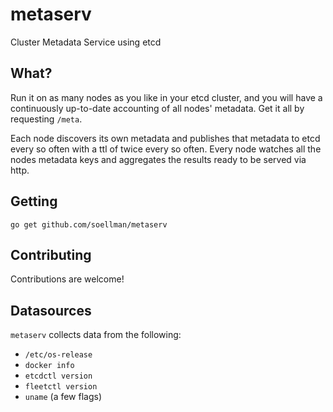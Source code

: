 # metaserv
Cluster Metadata Service using etcd

## What?
Run it on as many nodes as you like in your etcd cluster, and you will have a continuously up-to-date accounting of all nodes' metadata. Get it all by requesting `/meta`.

Each node discovers its own metadata and publishes that metadata to etcd every so often with a ttl of twice every so often. Every node watches all the nodes metadata keys and aggregates the results ready to be served via http.

## Getting
`go get github.com/soellman/metaserv`

## Contributing
Contributions are welcome!

## Datasources
`metaserv` collects data from the following:
 - `/etc/os-release`
 - `docker info`
 - `etcdctl version`
 - `fleetctl version`
 - `uname` (a few flags)